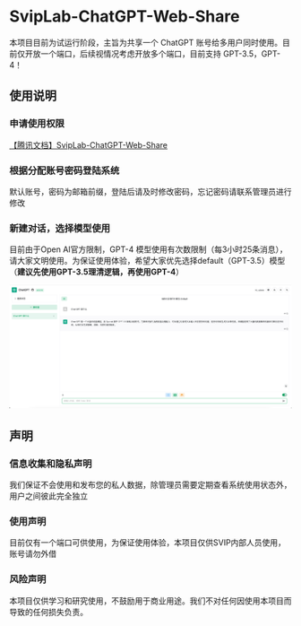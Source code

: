 # SvipLab-ChatGPT-Web-Share

本项目目前为试运行阶段，主旨为共享一个 ChatGPT 账号给多用户同时使用。目前仅开放一个端口，后续视情况考虑开放多个端口，目前支持 GPT-3.5，GPT-4！

## 使用说明

### 申请使用权限

[【腾讯文档】SvipLab-ChatGPT-Web-Share](https://docs.qq.com/sheet/DWmdISUJkT2pBSGZt?tab=BB08J2)

### 根据分配账号密码登陆系统

默认账号，密码为邮箱前缀，登陆后请及时修改密码，忘记密码请联系管理员进行修改

### 新建对话，选择模型使用

目前由于Open AI官方限制，GPT-4 模型使用有次数限制（每3小时25条消息），请大家文明使用。为保证使用体验，希望大家优先选择default（GPT-3.5）模型（**建议先使用GPT-3.5理清逻辑，再使用GPT-4**）

![screenshot](image.png)

## 声明

### 信息收集和隐私声明

我们保证不会使用和发布您的私人数据，除管理员需要定期查看系统使用状态外，用户之间彼此完全独立

### 使用声明

目前仅有一个端口可供使用，为保证使用体验，本项目仅供SVIP内部人员使用，账号请勿外借

### 风险声明

本项目仅供学习和研究使用，不鼓励用于商业用途。我们不对任何因使用本项目而导致的任何损失负责。
